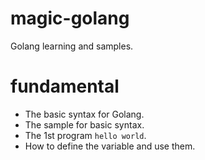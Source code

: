 # magic-golang
Golang learning and samples.

# fundamental
* The basic syntax for Golang.
* The sample for basic syntax.
* The 1st program `hello world`.
* How to define the variable and use them.
